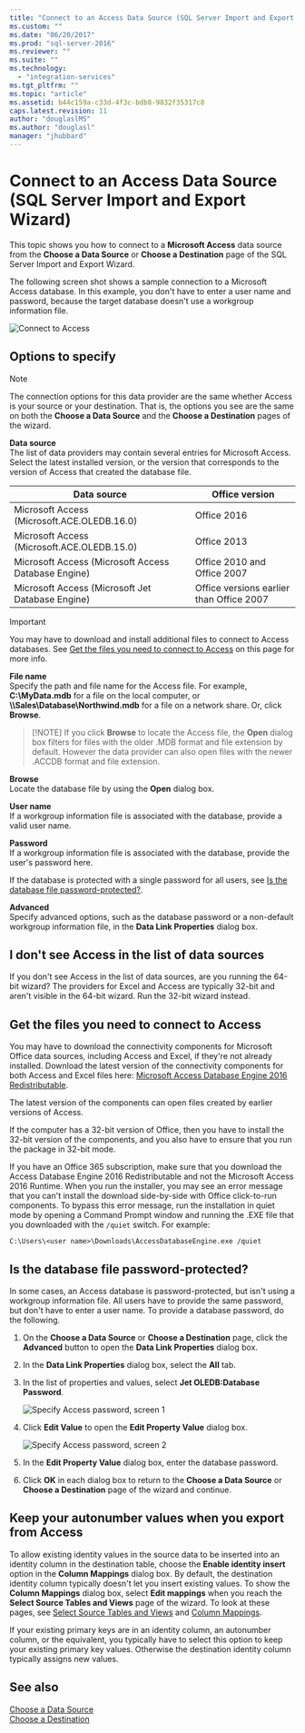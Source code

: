 ```yaml
---
title: "Connect to an Access Data Source (SQL Server Import and Export Wizard) | Microsoft Docs"
ms.custom: ""
ms.date: "06/20/2017"
ms.prod: "sql-server-2016"
ms.reviewer: ""
ms.suite: ""
ms.technology: 
  - "integration-services"
ms.tgt_pltfrm: ""
ms.topic: "article"
ms.assetid: b44c159a-c33d-4f3c-bdb8-9832f35317c8
caps.latest.revision: 11
author: "douglaslMS"
ms.author: "douglasl"
manager: "jhubbard"
---
```

# Connect to an Access Data Source (SQL Server Import and Export Wizard)
This topic shows you how to connect to a **Microsoft Access** data source from the **Choose a Data Source** or **Choose a Destination** page of the SQL Server Import and Export Wizard.

The following screen shot shows a sample connection to a Microsoft Access database. In this example, you don't have to enter a user name and password, because the target database doesn't use a workgroup information file.

![Connect to Access](../../integration-services/import-export-data/media/connect-to-access.jpg)

## Options to specify

> [!NOTE]
> The connection options for this data provider are the same whether Access is your source or your destination. That is, the options you see are the same on both the **Choose a Data Source** and the **Choose a Destination** pages of the wizard.

**Data source**  
The list of data providers may contain several entries for Microsoft Access. Select the latest installed version, or the version that corresponds to the version of Access that created the database file.

|Data source|Office version|
|-------|-------|
|Microsoft Access (Microsoft.ACE.OLEDB.16.0)|Office 2016|
|Microsoft Access (Microsoft.ACE.OLEDB.15.0)|Office 2013|
|Microsoft Access (Microsoft Access Database Engine)|Office 2010 and Office 2007|
|Microsoft Access (Microsoft Jet Database Engine)|Office versions earlier than Office 2007|

> [!IMPORTANT]
> You may have to download and install additional files to connect to Access databases. See [Get the files you need to connect to Access](#officeDownloads) on this page for more info.

 **File name**  
Specify the path and file name for the Access file. For example, **C:\\MyData.mdb** for a file on the local computer, or **\\\\Sales\\Database\\Northwind.mdb** for a file on a network share. Or, click **Browse**. 

 >   [!NOTE] 
 > If you click **Browse** to locate the Access file, the **Open** dialog box filters for files with the older .MDB format and file extension by default. However the data provider can also open files with the newer .ACCDB format and file extension.
  
 **Browse**  
 Locate the database file by using the **Open** dialog box.  
  
 **User name**  
If a workgroup information file is associated with the database, provide a valid user name.  
  
 **Password**  
If a workgroup information file is associated with the database, provide the user's password here.
 
If the database is protected with a single password for all users, see [Is the database file password-protected?](#database_password).
  
 **Advanced**  
Specify advanced options, such as the database password or a non-default workgroup information file, in the **Data Link Properties** dialog box.  

## I don't see Access in the list of data sources
If you don't see Access in the list of data sources, are you running the 64-bit wizard? The providers for Excel and Access are typically 32-bit and aren't visible in the 64-bit wizard. Run the 32-bit wizard instead.
  
## <a name="officeDownloads"></a>Get the files you need to connect to Access  
You may have to download the connectivity components for Microsoft Office data sources, including Access and Excel, if they're not already installed. Download the latest version of the connectivity components for both Access and Excel files here:
[Microsoft Access Database Engine 2016 Redistributable](https://www.microsoft.com/download/details.aspx?id=54920).
  
The latest version of the components can open files created by earlier versions of Access.

If the computer has a 32-bit version of Office, then you have to install the 32-bit version of the components, and you also have to ensure that you run the package in 32-bit mode.

If you have an Office 365 subscription, make sure that you download the Access Database Engine 2016 Redistributable and not the Microsoft Access 2016 Runtime. When you run the installer, you may see an error message that you can't install the download side-by-side with Office click-to-run components. To bypass this error message, run the installation in quiet mode by opening a Command Prompt window and running the .EXE file that you downloaded with the `/quiet` switch. For example:

`C:\Users\<user name>\Downloads\AccessDatabaseEngine.exe /quiet`

## <a name="database_password"></a> Is the database file password-protected?
In some cases, an Access database is password-protected, but isn't using a workgroup information file. All users have to provide the same password, but don't have to enter a user name. To provide a database password, do the following.

1.  On the **Choose a Data Source** or **Choose a Destination** page, click the **Advanced** button to open the **Data Link Properties** dialog box.  
2.  In the **Data Link Properties** dialog box, select the **All** tab.  
3.  In the list of properties and values, select **Jet OLEDB:Database Password**.   
    
    ![Specify Access password, screen 1](../../integration-services/import-export-data/media/specify-access-password-screen-1.jpg) 
4.  Click **Edit Value** to open the **Edit Property Value** dialog box.  
    
    ![Specify Access password, screen 2](../../integration-services/import-export-data/media/specify-access-password-screen-2.jpg)
5.  In the **Edit Property Value** dialog box, enter the database password.
6.  Click **OK** in each dialog box to return to the **Choose a Data Source** or **Choose a Destination** page of the wizard and continue.

## Keep your autonumber values when you export from Access
To allow existing identity values in the source data to be inserted into an identity column in the destination table, choose the **Enable identity insert** option in the **Column Mappings** dialog box. By default, the destination identity column typically doesn't let you insert existing values. To show the **Column Mappings** dialog box, select **Edit mappings** when you reach the **Select Source Tables and Views** page of the wizard. To look at these pages, see [Select Source Tables and Views](../../integration-services/import-export-data/select-source-tables-and-views-sql-server-import-and-export-wizard.md) and [Column Mappings](../../integration-services/import-export-data/column-mappings-sql-server-import-and-export-wizard.md).

If your existing primary keys are in an identity column, an autonumber column, or the equivalent, you typically have to select this option to keep your existing primary key values. Otherwise the destination identity column typically assigns new values.

## See also
[Choose a Data Source](../../integration-services/import-export-data/choose-a-data-source-sql-server-import-and-export-wizard.md)  
[Choose a Destination](../../integration-services/import-export-data/choose-a-destination-sql-server-import-and-export-wizard.md)

